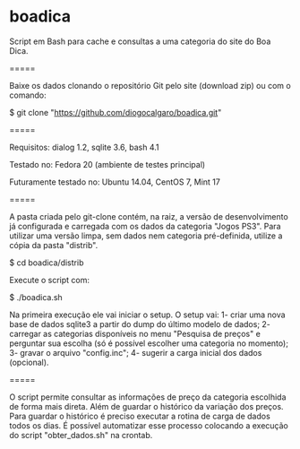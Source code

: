 boadica
=======


Script em Bash para cache e consultas a uma categoria do site do Boa Dica.


=====


Baixe os dados clonando o repositório Git pelo site (download zip) ou com o comando:

$ git clone "https://github.com/diogocalgaro/boadica.git"


=====


Requisitos: dialog 1.2, sqlite 3.6, bash 4.1

Testado no: Fedora 20 (ambiente de testes principal)

Futuramente testado no: Ubuntu 14.04, CentOS 7, Mint 17


=====


A pasta criada pelo git-clone contém, na raiz, a versão de desenvolvimento já configurada e carregada com os dados da categoria "Jogos PS3". Para utilizar uma versão limpa, sem dados nem categoria pré-definida, utilize a cópia da pasta "distrib".

$ cd boadica/distrib

Execute o script com:

$ ./boadica.sh

Na primeira execução ele vai iniciar o setup.
O setup vai:
1- criar uma nova base de dados sqlite3 a partir do dump do último modelo de dados; 
2- carregar as categorias disponíveis no menu "Pesquisa de preços" e perguntar sua escolha (só é possível escolher uma  categoria no momento); 
3- gravar o arquivo "config.inc"; 
4- sugerir a carga inicial dos dados (opcional).


=====


O script permite consultar as informações de preço da categoria escolhida de forma mais direta. Além de guardar o histórico da variação dos preços. Para guardar o histórico é preciso executar a rotina de carga de dados todos os dias. É possível automatizar esse processo colocando a execução do script "obter_dados.sh" na crontab.


